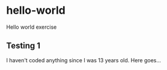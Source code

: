 # hello-world
Hello world exercise

## Testing 1

I haven't coded anything since I was 13 years old.  Here goes...

